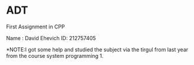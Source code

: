 # ADT
First Assignment in CPP

Name : David Ehevich
ID: 212757405

*NOTE:I got some help and studied the subject via the tirgul from last year from the course system programming 1.
